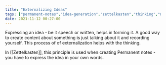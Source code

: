 ```yaml
---
title: "Externalizing Ideas"
tags: ["permanent-notes","idea-generation","zettelkasten","thinking","notes"]
date: 2021-11-12 00:27:00
---
```


Expressing an idea - be it speech or written, helps in forming it. A good way to create content about something is just talking about it and recording yourself. This process of of externalization helps with the thinking.

In [[Zettelkasten]], this principle is used when creating Permanent notes - you have to express the idea in your own words.